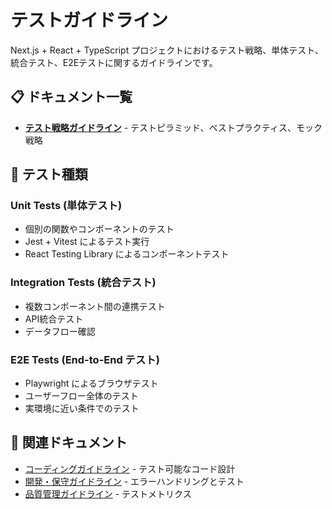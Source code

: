 # テストガイドライン

Next.js + React + TypeScript プロジェクトにおけるテスト戦略、単体テスト、統合テスト、E2Eテストに関するガイドラインです。

## 📋 ドキュメント一覧

- **[テスト戦略ガイドライン](./testing-guidelines.md)** - テストピラミッド、ベストプラクティス、モック戦略

## 🧪 テスト種類

### Unit Tests (単体テスト)

- 個別の関数やコンポーネントのテスト
- Jest + Vitest によるテスト実行
- React Testing Library によるコンポーネントテスト

### Integration Tests (統合テスト)

- 複数コンポーネント間の連携テスト
- API統合テスト
- データフロー確認

### E2E Tests (End-to-End テスト)

- Playwright によるブラウザテスト
- ユーザーフロー全体のテスト
- 実環境に近い条件でのテスト

## 🔗 関連ドキュメント

- [コーディングガイドライン](../coding/ja/) - テスト可能なコード設計
- [開発・保守ガイドライン](../development/ja/) - エラーハンドリングとテスト
- [品質管理ガイドライン](../quality/ja/) - テストメトリクス
